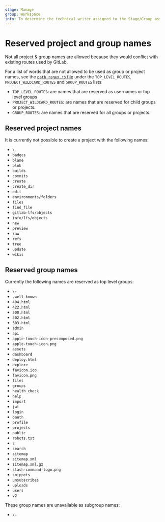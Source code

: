 ```yaml
---
stage: Manage
group: Workspace
info: To determine the technical writer assigned to the Stage/Group associated with this page, see https://about.gitlab.com/handbook/engineering/ux/technical-writing/#assignments
---
```


# Reserved project and group names

Not all project & group names are allowed because they would conflict with
existing routes used by GitLab.

For a list of words that are not allowed to be used as group or project names, see the
[`path_regex.rb` file](https://gitlab.com/gitlab-org/gitlab/-/blob/master/lib/gitlab/path_regex.rb)
under the `TOP_LEVEL_ROUTES`, `PROJECT_WILDCARD_ROUTES` and `GROUP_ROUTES` lists:

- `TOP_LEVEL_ROUTES`: are names that are reserved as usernames or top level groups
- `PROJECT_WILDCARD_ROUTES`: are names that are reserved for child groups or projects.
- `GROUP_ROUTES`: are names that are reserved for all groups or projects.

## Reserved project names

It is currently not possible to create a project with the following names:

- `\-`
- `badges`
- `blame`
- `blob`
- `builds`
- `commits`
- `create`
- `create_dir`
- `edit`
- `environments/folders`
- `files`
- `find_file`
- `gitlab-lfs/objects`
- `info/lfs/objects`
- `new`
- `preview`
- `raw`
- `refs`
- `tree`
- `update`
- `wikis`

## Reserved group names

Currently the following names are reserved as top level groups:

- `\-`
- `.well-known`
- `404.html`
- `422.html`
- `500.html`
- `502.html`
- `503.html`
- `admin`
- `api`
- `apple-touch-icon-precomposed.png`
- `apple-touch-icon.png`
- `assets`
- `dashboard`
- `deploy.html`
- `explore`
- `favicon.ico`
- `favicon.png`
- `files`
- `groups`
- `health_check`
- `help`
- `import`
- `jwt`
- `login`
- `oauth`
- `profile`
- `projects`
- `public`
- `robots.txt`
- `s`
- `search`
- `sitemap`
- `sitemap.xml`
- `sitemap.xml.gz`
- `slash-command-logo.png`
- `snippets`
- `unsubscribes`
- `uploads`
- `users`
- `v2`

These group names are unavailable as subgroup names:

- `\-`
